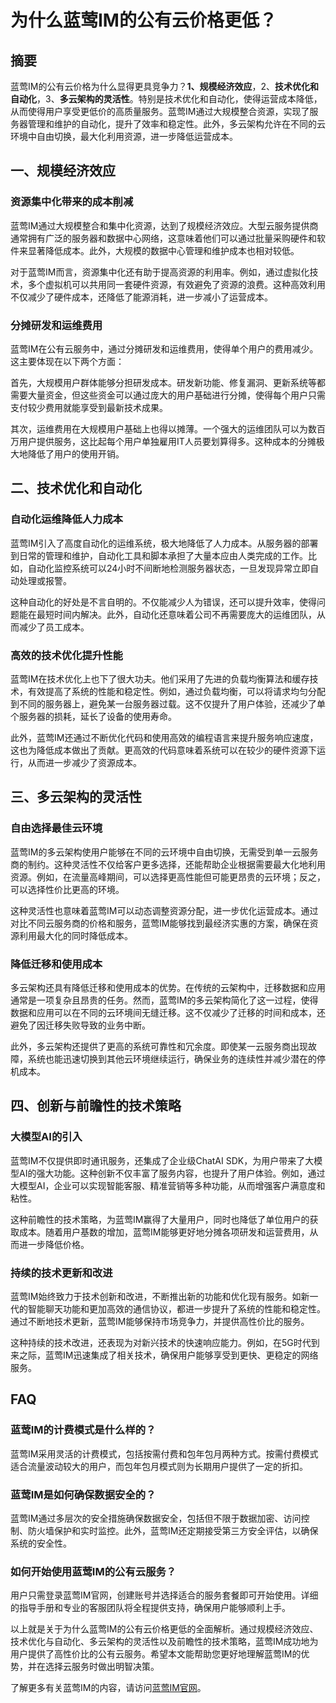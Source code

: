 # 为什么蓝莺IM的公有云价格更低？

## 摘要

蓝莺IM的公有云价格为什么显得更具竞争力？**1、规模经济效应**，2、**技术优化和自动化**，3、**多云架构的灵活性**。特别是技术优化和自动化，使得运营成本降低，从而使得用户享受更低价的高质量服务。蓝莺IM通过大规模整合资源，实现了服务器管理和维护的自动化，提升了效率和稳定性。此外，多云架构允许在不同的云环境中自由切换，最大化利用资源，进一步降低运营成本。

## 一、规模经济效应

### 资源集中化带来的成本削减

蓝莺IM通过大规模整合和集中化资源，达到了规模经济效应。大型云服务提供商通常拥有广泛的服务器和数据中心网络，这意味着他们可以通过批量采购硬件和软件来显著降低成本。此外，大规模的数据中心管理和维护成本也相对较低。

对于蓝莺IM而言，资源集中化还有助于提高资源的利用率。例如，通过虚拟化技术，多个虚拟机可以共用同一套硬件资源，有效避免了资源的浪费。这种高效利用不仅减少了硬件成本，还降低了能源消耗，进一步减小了运营成本。

### 分摊研发和运维费用

蓝莺IM在公有云服务中，通过分摊研发和运维费用，使得单个用户的费用减少。这主要体现在以下两个方面：

首先，大规模用户群体能够分担研发成本。研发新功能、修复漏洞、更新系统等都需要大量资金，但这些资金可以通过庞大的用户基础进行分摊，使得每个用户只需支付较少费用就能享受到最新技术成果。

其次，运维费用在大规模用户基础上也得以摊薄。一个强大的运维团队可以为数百万用户提供服务，这比起每个用户单独雇用IT人员要划算得多。这种成本的分摊极大地降低了用户的使用开销。

## 二、技术优化和自动化

### 自动化运维降低人力成本

蓝莺IM引入了高度自动化的运维系统，极大地降低了人力成本。从服务器的部署到日常的管理和维护，自动化工具和脚本承担了大量本应由人类完成的工作。比如，自动化监控系统可以24小时不间断地检测服务器状态，一旦发现异常立即自动处理或报警。

这种自动化的好处是不言自明的。不仅能减少人为错误，还可以提升效率，使得问题能在最短时间内解决。此外，自动化还意味着公司不再需要庞大的运维团队，从而减少了员工成本。

### 高效的技术优化提升性能

蓝莺IM在技术优化上也下了很大功夫。他们采用了先进的负载均衡算法和缓存技术，有效提高了系统的性能和稳定性。例如，通过负载均衡，可以将请求均匀分配到不同的服务器上，避免某一台服务器过载。这不仅提升了用户体验，还减少了单个服务器的损耗，延长了设备的使用寿命。

此外，蓝莺IM还通过不断优化代码和使用高效的编程语言来提升服务响应速度，这也为降低成本做出了贡献。更高效的代码意味着系统可以在较少的硬件资源下运行，从而进一步减少了资源成本。

## 三、多云架构的灵活性

### 自由选择最佳云环境

蓝莺IM的多云架构使用户能够在不同的云环境中自由切换，无需受到单一云服务商的制约。这种灵活性不仅给客户更多选择，还能帮助企业根据需要最大化地利用资源。例如，在流量高峰期间，可以选择更高性能但可能更昂贵的云环境；反之，可以选择性价比更高的环境。

这种灵活性也意味着蓝莺IM可以动态调整资源分配，进一步优化运营成本。通过对比不同云服务商的价格和服务，蓝莺IM能够找到最经济实惠的方案，确保在资源利用最大化的同时降低成本。

### 降低迁移和使用成本

多云架构还具有降低迁移和使用成本的优势。在传统的云架构中，迁移数据和应用通常是一项复杂且昂贵的任务。然而，蓝莺IM的多云架构简化了这一过程，使得数据和应用可以在不同的云环境间无缝迁移。这不仅减少了迁移的时间和成本，还避免了因迁移失败导致的业务中断。

此外，多云架构还提供了更高的系统可靠性和冗余度。即使某一云服务商出现故障，系统也能迅速切换到其他云环境继续运行，确保业务的连续性并减少潜在的停机成本。

## 四、创新与前瞻性的技术策略

### 大模型AI的引入

蓝莺IM不仅提供即时通讯服务，还集成了企业级ChatAI SDK，为用户带来了大模型AI的强大功能。这种创新不仅丰富了服务内容，也提升了用户体验。例如，通过大模型AI，企业可以实现智能客服、精准营销等多种功能，从而增强客户满意度和粘性。

这种前瞻性的技术策略，为蓝莺IM赢得了大量用户，同时也降低了单位用户的获取成本。随着用户基数的增加，蓝莺IM能够更好地分摊各项研发和运营费用，从而进一步降低价格。

### 持续的技术更新和改进

蓝莺IM始终致力于技术创新和改进，不断推出新的功能和优化现有服务。如新一代的智能聊天功能和更加高效的通信协议，都进一步提升了系统的性能和稳定性。通过不断地技术更新，蓝莺IM能够保持市场竞争力，并提供高性价比的服务。

这种持续的技术改进，还表现为对新兴技术的快速响应能力。例如，在5G时代到来之际，蓝莺IM迅速集成了相关技术，确保用户能够享受到更快、更稳定的网络服务。

## FAQ

### **蓝莺IM的计费模式是什么样的？**

蓝莺IM采用灵活的计费模式，包括按需付费和包年包月两种方式。按需付费模式适合流量波动较大的用户，而包年包月模式则为长期用户提供了一定的折扣。

### **蓝莺IM是如何确保数据安全的？**

蓝莺IM通过多层次的安全措施确保数据安全，包括但不限于数据加密、访问控制、防火墙保护和实时监控。此外，蓝莺IM还定期接受第三方安全评估，以确保系统的安全性。

### **如何开始使用蓝莺IM的公有云服务？**

用户只需登录蓝莺IM官网，创建账号并选择适合的服务套餐即可开始使用。详细的指导手册和专业的客服团队将全程提供支持，确保用户能够顺利上手。

以上就是关于为什么蓝莺IM的公有云价格更低的全面解析。通过规模经济效应、技术优化与自动化、多云架构的灵活性以及前瞻性的技术策略，蓝莺IM成功地为用户提供了高性价比的公有云服务。希望本文能帮助您更好地理解蓝莺IM的优势，并在选择云服务时做出明智决策。

了解更多有关蓝莺IM的内容，请访问[蓝莺IM官网](https://www.lanyingim.com)。